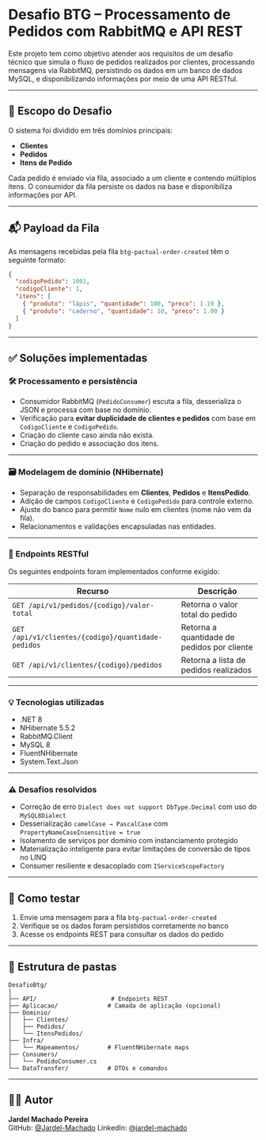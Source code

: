 # Desafio BTG – Processamento de Pedidos com RabbitMQ e API REST

Este projeto tem como objetivo atender aos requisitos de um desafio técnico que simula o fluxo de pedidos realizados por clientes, processando mensagens via RabbitMQ, persistindo os dados em um banco de dados MySQL, e disponibilizando informações por meio de uma API RESTful.

---

## 🧩 Escopo do Desafio

O sistema foi dividido em três domínios principais:

- **Clientes**
- **Pedidos**
- **Itens de Pedido**

Cada pedido é enviado via fila, associado a um cliente e contendo múltiplos itens. O consumidor da fila persiste os dados na base e disponibiliza informações por API.

---

## 📬 Payload da Fila

As mensagens recebidas pela fila `btg-pactual-order-created` têm o seguinte formato:

```json
{
  "codigoPedido": 1001,
  "codigoCliente": 1,
  "itens": [
    { "produto": "lápis", "quantidade": 100, "preco": 1.10 },
    { "produto": "caderno", "quantidade": 10, "preco": 1.00 }
  ]
}
```

---

## ✅ Soluções implementadas

### 🛠️ Processamento e persistência

- Consumidor RabbitMQ (`PedidoConsumer`) escuta a fila, desserializa o JSON e processa com base no domínio.
- Verificação para **evitar duplicidade de clientes e pedidos** com base em `CodigoCliente` e `CodigoPedido`.
- Criação do cliente caso ainda não exista.
- Criação do pedido e associação dos itens.

---

### 🗃️ Modelagem de domínio (NHibernate)

- Separação de responsabilidades em **Clientes**, **Pedidos** e **ItensPedido**.
- Adição de campos `CodigoCliente` e `CodigoPedido` para controle externo.
- Ajuste do banco para permitir `Nome` nulo em clientes (nome não vem da fila).
- Relacionamentos e validações encapsuladas nas entidades.

---

### 🧪 Endpoints RESTful

Os seguintes endpoints foram implementados conforme exigido:

| Recurso                                              | Descrição                                  |
|------------------------------------------------------|--------------------------------------------|
| `GET /api/v1/pedidos/{codigo}/valor-total`           | Retorna o valor total do pedido            |
| `GET /api/v1/clientes/{codigo}/quantidade-pedidos`   | Retorna a quantidade de pedidos por cliente|
| `GET /api/v1/clientes/{codigo}/pedidos`              | Retorna a lista de pedidos realizados      |

---

### 💡 Tecnologias utilizadas

- .NET 8  
- NHibernate 5.5.2  
- RabbitMQ.Client  
- MySQL 8  
- FluentNHibernate  
- System.Text.Json  

---

### ⚠️ Desafios resolvidos

- Correção de erro `Dialect does not support DbType.Decimal` com uso do `MySQL8Dialect`
- Desserialização `camelCase → PascalCase` com `PropertyNameCaseInsensitive = true`
- Isolamento de serviços por domínio com instanciamento protegido
- Materialização inteligente para evitar limitações de conversão de tipos no LINQ
- Consumer resiliente e desacoplado com `IServiceScopeFactory`

---

## 🚀 Como testar

1. Envie uma mensagem para a fila `btg-pactual-order-created`
2. Verifique se os dados foram persistidos corretamente no banco
3. Acesse os endpoints REST para consultar os dados do pedido

---

## 📁 Estrutura de pastas

```
DesafioBtg/
│
├── API/                     # Endpoints REST
├── Aplicacao/              # Camada de aplicação (opcional)
├── Dominio/
│   ├── Clientes/
│   ├── Pedidos/
│   └── ItensPedidos/
├── Infra/
│   └── Mapeamentos/        # FluentNHibernate maps
├── Consumers/
│   └── PedidoConsumer.cs
└── DataTransfer/           # DTOs e comandos
```

---

## 👨‍💻 Autor

**Jardel Machado Pereira**  
GitHub: [@Jardel-Machado](https://github.com/Jardel-Machado)
LinkedIn: [@jardel-machado](https://www.linkedin.com/in/jardel-machado-pereira-62257611a/)